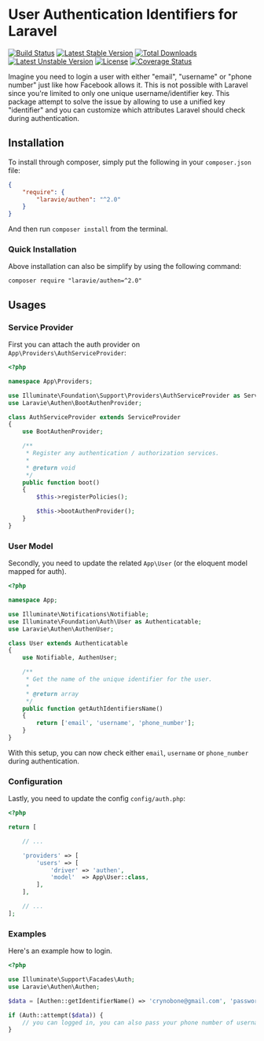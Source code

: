 User Authentication Identifiers for Laravel
==============

[![Build Status](https://travis-ci.org/laravie/authen.svg?branch=master)](https://travis-ci.org/laravie/authen)
[![Latest Stable Version](https://poser.pugx.org/laravie/authen/v/stable)](https://packagist.org/packages/laravie/authen)
[![Total Downloads](https://poser.pugx.org/laravie/authen/downloads)](https://packagist.org/packages/laravie/authen)
[![Latest Unstable Version](https://poser.pugx.org/laravie/authen/v/unstable)](https://packagist.org/packages/laravie/authen)
[![License](https://poser.pugx.org/laravie/authen/license)](https://packagist.org/packages/laravie/authen)
[![Coverage Status](https://coveralls.io/repos/github/laravie/authen/badge.svg?branch=master)](https://coveralls.io/github/laravie/authen?branch=master)

Imagine you need to login a user with either "email", "username" or "phone number" just like how Facebook allows it. This is not possible with Laravel since you're limited to only one unique username/identifier key. This package attempt to solve the issue by allowing to use a unified key "identifier" and you can customize which attributes Laravel should check during authentication.


## Installation

To install through composer, simply put the following in your `composer.json` file:

```json
{
    "require": {
        "laravie/authen": "^2.0"
    }
}
```

And then run `composer install` from the terminal.

### Quick Installation

Above installation can also be simplify by using the following command:

    composer require "laravie/authen=^2.0"

## Usages

### Service Provider

First you can attach the auth provider on `App\Providers\AuthServiceProvider`:

```php
<?php

namespace App\Providers;

use Illuminate\Foundation\Support\Providers\AuthServiceProvider as ServiceProvider;
use Laravie\Authen\BootAuthenProvider;

class AuthServiceProvider extends ServiceProvider
{
    use BootAuthenProvider;

    /**
     * Register any authentication / authorization services.
     *
     * @return void
     */
    public function boot()
    {
        $this->registerPolicies();

        $this->bootAuthenProvider();
    }
}
```

### User Model

Secondly, you need to update the related `App\User` (or the eloquent model mapped for auth).

```php
<?php

namespace App;

use Illuminate\Notifications\Notifiable;
use Illuminate\Foundation\Auth\User as Authenticatable;
use Laravie\Authen\AuthenUser;

class User extends Authenticatable
{
    use Notifiable, AuthenUser;

    /**
     * Get the name of the unique identifier for the user.
     *
     * @return array
     */
    public function getAuthIdentifiersName()
    {
        return ['email', 'username', 'phone_number'];
    }
}
```

With this setup, you can now check either `email`, `username` or `phone_number` during authentication.

### Configuration

Lastly, you need to update the config `config/auth.php`:

```php
<?php

return [

    // ...

    'providers' => [
        'users' => [
            'driver' => 'authen',
            'model'  => App\User::class,
        ],
    ],

    // ...
];
```

### Examples

Here's an example how to login.

```php
<?php 

use Illuminate\Support\Facades\Auth;
use Laravie\Authen\Authen;

$data = [Authen::getIdentifierName() => 'crynobone@gmail.com', 'password' => 'foobar'];

if (Auth::attempt($data)) {
    // you can logged in, you can also pass your phone number of username to `identifier`.
}
```
